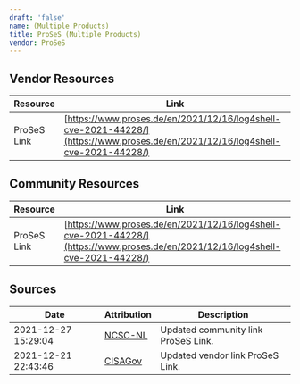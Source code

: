 ```yaml
---
draft: 'false'
name: (Multiple Products)
title: ProSeS (Multiple Products)
vendor: ProSeS
---
```


## Vendor Resources
| Resource | Link |
| --- | --- |
| ProSeS Link | [https://www.proses.de/en/2021/12/16/log4shell-cve-2021-44228/](https://www.proses.de/en/2021/12/16/log4shell-cve-2021-44228/) |

## Community Resources
| Resource | Link |
| --- | --- |
| ProSeS Link | [https://www.proses.de/en/2021/12/16/log4shell-cve-2021-44228/](https://www.proses.de/en/2021/12/16/log4shell-cve-2021-44228/) |


## Sources
| Date | Attribution | Description |
| --- | --- | --- |
| 2021-12-27 15:29:04 | [NCSC-NL](https://github.com/NCSC-NL/log4shell/blob/main/software/README.md) | Updated community link ProSeS Link.  |
| 2021-12-21 22:43:46 | [CISAGov](https://raw.githubusercontent.com/cisagov/log4j-affected-db/develop/README.md) | Updated vendor link ProSeS Link.  |
